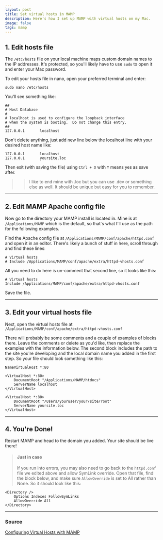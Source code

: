 ```yaml
---
layout: post
title: Set virtual hosts in MAMP
description: Here's how I set up MAMP with virtual hosts on my Mac.
image: false
tags: mamp
---
```


## 1. Edit hosts file

The `/etc/hosts` file on your local machine maps custom domain names to the IP addresses. It's protected, so you'll likely have to use `sudo` to open it and enter your Mac password.

To edit your hosts file in nano, open your preferred terminal and enter:

```shell
sudo nano /etc/hosts
```

You'll see something like:

```shell
##
# Host Database
#
# localhost is used to configure the loopback interface
# when the system is booting.  Do not change this entry.
##
127.0.0.1       localhost
```

Don't delete anything, just add new line below the localhost line with your desired host name like:

```shell
127.0.0.1       localhost
127.0.0.1       yoursite.loc
```

Then exit (with saving the file) using `Ctrl + X` with `Y` means yes as save after.

> > I like to end mine with .loc but you can use .dev or something else as well. It should be unique but easy for you to remember.

---

## 2. Edit MAMP Apache config file

Now go to the directory your MAMP install is located in. Mine is at `/Applications/MAMP` which is the default, so that's what I'll use as the path for the following examples.

Find the Apache config file at `/Applications/MAMP/conf/apache/httpd.conf` and open it in an editor. There's likely a bunch of stuff in here, scroll through and find these lines:

```shell
# Virtual hosts
# Include /Applications/MAMP/conf/apache/extra/httpd-vhosts.conf
```

All you need to do here is un-comment that second line, so it looks like this:

```shell
# Virtual hosts
Include /Applications/MAMP/conf/apache/extra/httpd-vhosts.conf
```

Save the file.

---

## 3. Edit your virtual hosts file

Next, open the virtual hosts file at `/Applications/MAMP/conf/apache/extra/httpd-vhosts.conf`

There will probably be some comments and a couple of examples of blocks there. Leave the comments or delete as you'd like, then replace the examples with the information below. The second block includes the path to the site you're developing and the local domain name you added in the first step. So your file should look something like this:

```shell
NameVirtualHost *:80

<VirtualHost *:80>
    DocumentRoot "/Applications/MAMP/htdocs"
    ServerName localhost
</VirtualHost>

<VirtualHost *:80>
    DocumentRoot "/Users/youruser/your/site/root"
    ServerName yoursite.loc
</VirtualHost>
```

---

## 4. You're Done!

Restart MAMP and head to the domain you added. Your site should be live there!

> #### Just in case
>
> If you run into errors, you may also need to go back to the `httpd.conf` file we edited above and allow SymLink override. Open that file, find the block below, and make sure `AllowOverride` is set to All rather than None. So it should look like this:

```shell
<Directory />
    Options Indexes FollowSymLinks
    AllowOverride All
</Directory>
```

---

### Source

[Configuring Virtual Hosts with MAMP](https://dev.to/crankysparrow/configuring-virtual-hosts-with-mamp-f3i)
